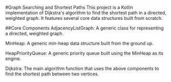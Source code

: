 #Graph Searching and Shortest Paths 
This project is a Kotlin implementation of Dijkstra's algorithm to find the shortest path in a directed, weighted graph. It features several core data structures built from scratch.

##Core Components
AdjacencyListGraph: A generic class for representing a directed, weighted graph.

MinHeap: A generic min-heap data structure built from the ground up.

HeapPriorityQueue: A generic priority queue built using the MinHeap as its engine.

Dijkstra: The main algorithm function that uses the above components to find the shortest path between two vertices.
